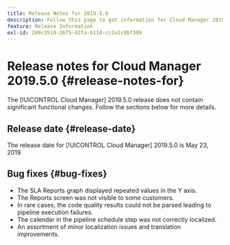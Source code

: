 ```yaml
---
title: Release Notes for 2019.5.0
description: Follow this page to get information for Cloud Manager 2019.5.0.
feature: Release Information
exl-id: 209c3510-26f5-42fa-b11d-cc1a1c9bf389
---
```

# Release notes for Cloud Manager 2019.5.0 {#release-notes-for}

The [!UICONTROL Cloud Manager] 2019.5.0 release does not contain significant functional changes. Follow the sections below for more details.

## Release date {#release-date}

The release date for [!UICONTROL Cloud Manager] 2019.5.0 is May 23, 2019.


## Bug fixes {#bug-fixes}

* The SLA Reports graph displayed repeated values in the Y axis.
* The Reports screen was not visible to some customers.
* In rare cases, the code quality results could not be parsed leading to pipeline execution failures.
* The calendar in the pipeline schedule step was not correctly localized.
* An assortment of minor localization issues and translation improvements.
